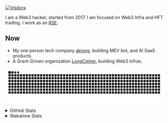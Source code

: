 <!-- markdownlint-disable MD041 MD010 MD033 -->
[![Visitors](https://api.visitorbadge.io/api/daily?path=Akagi201%2FAkagi201&label=Visitors%20Today&countColor=%2337d67a)](https://visitorbadge.io/status?path=Akagi201%2FAkagi201)

I am a Web3 hacker, started from 2017. I am focused on Web3 Infra and HFT trading.
I work as an [RSE](https://us-rse.org/about/what-is-an-rse/).

## Now

* My one person tech company [akjong](https://github.com/akjong), building MEV bot, and AI SaaS products.
* A Grant-Driven organization [LongCipher](https://github.com/longcipher), building Web3 infras.

[![github contribution grid snake animation](https://raw.githubusercontent.com/Akagi201/Akagi201/output/github-contribution-grid-snake.svg#gh-light-mode-only)](https://github.com/Akagi201)

<details>
<summary>GitHub Stats</summary>
  <a href="https://github.com/Akagi201"><img alt="Profile Detail" src="https://raw.githubusercontent.com/Akagi201/Akagi201/master/profile-summary-card-output/dracula/0-profile-details.svg" /></a>
  <a href="https://github.com/Akagi201"><img alt="Github Stats" src="https://raw.githubusercontent.com/Akagi201/Akagi201/master/profile-summary-card-output/dracula/3-stats.svg" /></a>
  <a href="https://github.com/Akagi201"><img alt="Lang By Commits" src="https://raw.githubusercontent.com/Akagi201/Akagi201/master/profile-summary-card-output/dracula/2-most-commit-language.svg" /></a>
</details>

<details>
<summary>Wakatime Stats</summary>
<br>

<!--START_SECTION:waka-->

```txt
From: 01 August 2025 - To: 08 August 2025

Total Time: 88 hrs 45 mins

sh           25 hrs 49 mins  ███████▒░░░░░░░░░░░░░░░░░   29.10 %
Other        21 hrs 51 mins  ██████░░░░░░░░░░░░░░░░░░░   24.63 %
TOML         12 hrs 45 mins  ███▓░░░░░░░░░░░░░░░░░░░░░   14.38 %
Markdown     11 hrs 9 mins   ███░░░░░░░░░░░░░░░░░░░░░░   12.57 %
Rust         11 hrs 4 mins   ███░░░░░░░░░░░░░░░░░░░░░░   12.47 %
Python       1 hr 37 mins    ▒░░░░░░░░░░░░░░░░░░░░░░░░   01.84 %
HTML         1 hr            ▒░░░░░░░░░░░░░░░░░░░░░░░░   01.13 %
YAML         48 mins         ▒░░░░░░░░░░░░░░░░░░░░░░░░   00.91 %
Go           23 mins         ░░░░░░░░░░░░░░░░░░░░░░░░░   00.44 %
JSON         21 mins         ░░░░░░░░░░░░░░░░░░░░░░░░░   00.41 %
```

<!--END_SECTION:waka-->

</details>
